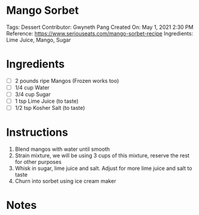 # Mango Sorbet

Tags: Dessert
Contributor: Gwyneth Pang
Created On: May 1, 2021 2:30 PM
Reference: https://www.seriouseats.com/mango-sorbet-recipe
Ingredients: Lime Juice, Mango, Sugar

# Ingredients

- [ ]  2 pounds ripe Mangos (Frozen works too)
- [ ]  1/4 cup Water
- [ ]  3/4 cup Sugar
- [ ]  1 tsp Lime Juice (to taste)
- [ ]  1/2 tsp Kosher Salt (to taste)

# Instructions

1. Blend mangos with water until smooth
2. Strain mixture, we will be using 3 cups of this mixture, reserve the rest for other purposes
3. Whisk in sugar, lime juice and salt. Adjust for more lime juice and salt to taste
4. Churn into sorbet using ice cream maker

# Notes